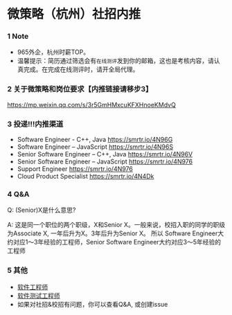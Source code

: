 # 微策略（杭州）社招内推
### 1 Note
- 965外企，杭州时薪TOP。
- 温馨提示：简历通过筛选会有`在线测评`发到你的邮箱，这也是考核内容，请认真完成。在完成在线测评时，请开全局代理。

### 2 关于微策略和岗位要求【内推链接请移步3】
https://mp.weixin.qq.com/s/3r5GmHMxcuKFXHnoeKMdvQ

### 3 投递!!!内推渠道
- Software Engineer - C++, Java   https://smrtr.io/4N96G
- Software Engineer – JavaScript  https://smrtr.io/4N96S
- Senior Software Engineer – C++, Java  https://smrtr.io/4N96V 
- Senior Software Engineer – JavaScript https://smrtr.io/4N976 
- Support Engineer   https://smrtr.io/4N976
- Cloud Product Specialist   https://smrtr.io/4N4Dk


### 4 Q&A
Q: (Senior)X是什么意思?

A: 这是同一个职位的两个职级，X和Senior X。一般来说，校招入职的同学的职级为Associate X, 一年后升为X。3年后升为Senior X。
所以 Software Engineer大约对应1～3年经验的工程师，Senior Software Engineer大约对应3～5年经验的工程师

### 5 其他
  - [软件工程师](https://mp.weixin.qq.com/s/SZ7NoUYQ82nOqbmBDRAuOg)
  - [软件测试工程师](https://mp.weixin.qq.com/s/e-Jf0NGtZbmYlRDk68UcyQ)
  - 如果对社招&校招有问题，你可以查看Q&A, 或创建issue


